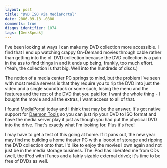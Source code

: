 ```yaml
---
layout: post
title: "DVD ISO via MediaPortal"
date: 2006-09-18 -0800
comments: true
disqus_identifier: 1074
tags: [GeekSpeak]
---
```

I've been looking at ways I can make my DVD collection more accessible.
I find that I end up watching crappy On-Demand movies through cable
rather than getting into the ol' DVD collection because the DVD
collection is a pain in the ass to find things in and it ends up being,
frankly, too much effort. (Yeah, the collection is that big. Well into
the hundreds of discs.)
 
 The notion of a media center PC springs to mind, but the problem I've
seen with most media servers is that they require you to rip the DVD
into just the video and a single soundtrack or some such, losing the
menu and the features and the rest of the DVD that you paid for. I want
the whole thing - I bought the movie and all the extras, I want access
to all of that.
 
 I found [MediaPortal](http://www.team-mediaportal.com/) today and I
think that may be the answer. It's got native support for [Daemon
Tools](http://www.daemon-tools.cc/) so you can just rip your DVD to ISO
format and have the media server play it just as though you had put the
physical DVD into the drive. That's exactly what I'm looking for. Plus
it's free!
 
 I may have to get a test of this going at home. If it pans out, the new
year may find me building a home theater PC with a loooot of storage and
ripping the DVD collection onto that. I'd like to enjoy the movies I own
again and not just be in the media storage business. The iPod has
liberated me from CDs (well, the iPod with iTunes and a fairly sizable
external drive); it's time to be free of DVDs as well.
